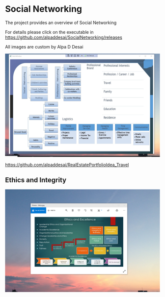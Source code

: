 # Social Networking

The project provides an overview of Social Networking 

For details please click on the executable in https://github.com/alpaddesai/SocialNetworking/releases

All images are custom by Alpa D Desai

![image](SocialNetworking.png)

https://github.com/alpaddesai/RealEstatePortfolioIdea_Travel

## Ethics and Integrity
![image](EthicsandExcellence.png)
